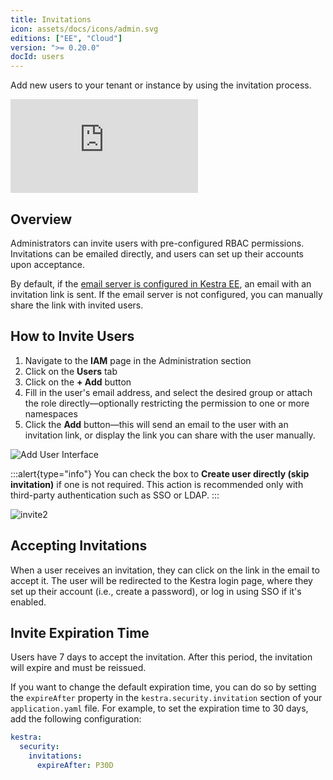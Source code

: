 ```yaml
---
title: Invitations
icon: assets/docs/icons/admin.svg
editions: ["EE", "Cloud"]
version: ">= 0.20.0"
docId: users
---
```


Add new users to your tenant or instance by using the invitation process.

<div class="video-container">
  <iframe src="https://www.youtube.com/embed/RC1RxfxBPPI?si=vy1D3W9ysK8LS2Uo" title="YouTube video player" frameborder="0" allow="accelerometer; autoplay; clipboard-write; encrypted-media; gyroscope; picture-in-picture; web-share" referrerpolicy="strict-origin-when-cross-origin" allowfullscreen></iframe>
</div>

## Overview

Administrators can invite users with pre-configured RBAC permissions. Invitations can be emailed directly, and users can set up their accounts upon acceptance.

By default, if the [email server is configured in Kestra EE](../../configuration/index.md#configuring-a-mail-server), an email with an invitation link is sent. If the email server is not configured, you can manually share the link with invited users.

## How to Invite Users

1. Navigate to the **IAM** page in the Administration section
2. Click on the **Users** tab
3. Click on the **+ Add** button
4. Fill in the user's email address, and select the desired group or attach the role directly—optionally restricting the permission to one or more namespaces
5. Click the **Add** button—this will send an email to the user with an invitation link, or display the link you can share with the user manually.

![Add User Interface](assets/docs/enterprise/invitations/invite1.png)

:::alert{type="info"}
You can check the box to **Create user directly (skip invitation)** if one is not required. This action is recommended only with third-party authentication such as SSO or LDAP.
:::

![invite2](assets/docs/enterprise/invitations/invite2.png)

## Accepting Invitations

When a user receives an invitation, they can click on the link in the email to accept it. The user will be redirected to the Kestra login page, where they set up their account (i.e., create a password), or log in using SSO if it's enabled.

## Invite Expiration Time

Users have 7 days to accept the invitation. After this period, the invitation will expire and must be reissued.

If you want to change the default expiration time, you can do so by setting the `expireAfter` property in the `kestra.security.invitation` section of your `application.yaml` file. For example, to set the expiration time to 30 days, add the following configuration:

```yaml
kestra:
  security:
    invitations:
      expireAfter: P30D
```
